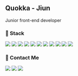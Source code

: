 <!-- <img src="https://user-images.githubusercontent.com/60139812/127777135-d97d8870-13b1-4fbc-83ab-7d91fe0be7f4.png" align="center" margin="0 auth" /> -->

<h2> Quokka - Jiun </h2>
<p> Junior front-end developer </p>

<h3 > 🔧 Stack </h3>

<img src="https://img.shields.io/badge/React-3766AB?style=flat-square&logo=React&logoColor=white"> <img src="https://img.shields.io/badge/React Router-CA4245?style=flat-square&logo=React Router&logoColor=white"> <img src="https://img.shields.io/badge/Redux-764ABC?style=flat-square&logo=Redux&logoColor=white"> <img src="https://img.shields.io/badge/JavaScript-F7DF1E?style=flat-square&logo=JavaScript&logoColor=white"> <img src="https://img.shields.io/badge/Node.js-339933?style=flat-square&logo=Node.js&logoColor=white"> <img src="https://img.shields.io/badge/MySQL-4479A1?style=flat-square&logo=MySQL&logoColor=white"> <img src="https://img.shields.io/badge/Sass-CC6699?style=flat-square&logo=Sass&logoColor=white"> <img src="https://img.shields.io/badge/HTML-E34F26?style=flat-square&logo=HTML5&logoColor=white"> <img src="https://img.shields.io/badge/CSS-1572B6?style=flat-square&logo=CSS3&logoColor=white"> <img src="https://img.shields.io/badge/Git-181717?style=flat-square&logo=GitHub&logoColor=white"> <img src="https://img.shields.io/badge/AmazonS3-1572B6?style=flat-square&logo=Amazon S3&logoColor=white">

<h3 > 🔧 Contact Me </h3>

<a href="https://www.linkedin.com/in/ji-un-jeong-a2678b207/"><img src="https://img.shields.io/badge/LinkedIn-0A66C2?style=flat-square&logo=LinkedIn&logoColor=white"></a> <a href="https://velog.io/@wldns12378"><img src="https://img.shields.io/badge/Blog-FF5722?style=flat-square&logo=Blogger&logoColor=white"></a> <a href="mailto:wldns12378@gmail.com"><img src="https://img.shields.io/badge/Gmail-EA4335?style=flat-square&logo=Gmail&logoColor=white"></a>
